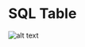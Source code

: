 # SQL Table
![alt text](https://github.com/e0895846/TIC2601_Team4/blob/main/Full%20Schema%20Table.jpg?raw=true)
